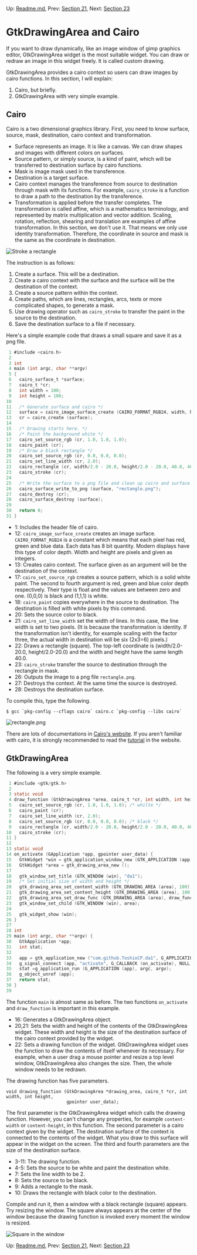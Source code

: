 Up: [Readme.md](../Readme.md),  Prev: [Section 21](sec21.md), Next: [Section 23](sec23.md)

# GtkDrawingArea and Cairo

If you want to draw dynamically, like an image window of gimp graphics editor, GtkDrawingArea widget is the most suitable widget.
You can draw or redraw an image in this widget freely.
It is called custom drawing.

GtkDrawingArea provides a cairo context so users can draw images by cairo functions.
In this section, I will explain:

1. Cairo, but briefly.
2. GtkDrawingArea with very simple example.

## Cairo

Cairo is a two dimensional graphics library.
First, you need to know surface, source, mask, destination, cairo context and transformation.

- Surface represents an image.
It is like a canvas.
We can draw shapes and images with different colors on surfaces.
- Source pattern, or simply source, is a kind of paint, which will be transferred to destination surface by cairo functions.
- Mask is image mask used in the transference.
- Destination is a target surface.
- Cairo context manages the transference from source to destination through mask with its functions.
For example, `cairo_stroke` is a function to draw a path to the destination by the transference.
- Transformation is applied before the transfer completes.
The transformation is called affine, which is a mathematics terminology, and represented by matrix multiplication and vector addition.
Scaling, rotation, reflection, shearing and translation are examples of affine transformation.
In this section, we don't use it.
That means we only use identity transformation.
Therefore, the coordinate in source and mask is the same as the coordinate in destination.

![Stroke a rectangle](../image/cairo.png)

The instruction is as follows:

1. Create a surface.
This will be a destination.
2. Create a cairo context with the surface and the surface will be the destination of the context.
3. Create a source pattern within the context.
4. Create paths, which are lines, rectangles, arcs, texts or more complicated shapes, to generate a mask.
5. Use drawing operator such as `cairo_stroke` to transfer the paint in the source to the destination.
6. Save the destination surface to a file if necessary.

Here's a simple example code that draws a small square and save it as a png file.

~~~C
 1 #include <cairo.h>
 2 
 3 int
 4 main (int argc, char **argv)
 5 {
 6   cairo_surface_t *surface;
 7   cairo_t *cr;
 8   int width = 100;
 9   int height = 100;
10 
11   /* Generate surface and cairo */
12   surface = cairo_image_surface_create (CAIRO_FORMAT_RGB24, width, height);
13   cr = cairo_create (surface);
14 
15   /* Drawing starts here. */
16   /* Paint the background white */
17   cairo_set_source_rgb (cr, 1.0, 1.0, 1.0);
18   cairo_paint (cr);
19   /* Draw a black rectangle */
20   cairo_set_source_rgb (cr, 0.0, 0.0, 0.0);
21   cairo_set_line_width (cr, 2.0);
22   cairo_rectangle (cr, width/2.0 - 20.0, height/2.0 - 20.0, 40.0, 40.0);
23   cairo_stroke (cr);
24 
25   /* Write the surface to a png file and clean up cairo and surface. */
26   cairo_surface_write_to_png (surface, "rectangle.png");
27   cairo_destroy (cr);
28   cairo_surface_destroy (surface);
29 
30   return 0;
31 }
~~~

- 1: Includes the header file of cairo.
- 12: `cairo_image_surface_create` creates an image surface.
`CAIRO_FORMAT_RGB24` is a constant which means that each pixel has red, green and blue data.
Each data has 8 bit quantity.
Modern displays have this type of color depth.
Width and height are pixels and given as integers.
- 13: Creates cairo context.
The surface given as an argument will be the destination of the context.
- 17: `cairo_set_source_rgb` creates a source pattern, which is a solid white paint.
The second to fourth argument is red, green and blue color depth respectively.
Their type is float and the values are between zero and one.
(0,0,0) is black and (1,1,1) is white.
- 18: `cairo_paint` copies everywhere in the source to destination.
The destination is filled with white pixels by this command.
- 20: Sets the source color to black.
- 21: `cairo_set_line_width` set the width of lines.
In this case, the line width is set to two pixels.
(It is because the transformation is identity.
If the transformation isn't identity, for example scaling with the factor three, the actual width in destination will be six (2x3=6) pixels.)
- 22: Draws a rectangle (square).
The top-left coordinate is (width/2.0-20.0, height/2.0-20.0) and the width and height have the same length 40.0.
- 23: `cairo_stroke` transfer the source to destination through the rectangle in mask.
- 26: Outputs the image to a png file `rectangle.png`.
- 27: Destroys the context. At the same time the source is destroyed.
- 28: Destroys the destination surface.

To compile this, type the following.

    $ gcc `pkg-config --cflags cairo` cairo.c `pkg-config --libs cairo`

![rectangle.png](../src/misc/rectangle.png)

There are lots of documentations in [Cairo's website](https://www.cairographics.org/).
If you aren't familiar with cairo, it is strongly recommended to read the [tutorial](https://www.cairographics.org/tutorial/) in the website.

## GtkDrawingArea

The following is a very simple example.

~~~C
 1 #include <gtk/gtk.h>
 2 
 3 static void
 4 draw_function (GtkDrawingArea *area, cairo_t *cr, int width, int height, gpointer user_data) {
 5   cairo_set_source_rgb (cr, 1.0, 1.0, 1.0); /* whilte */
 6   cairo_paint (cr);
 7   cairo_set_line_width (cr, 2.0);
 8   cairo_set_source_rgb (cr, 0.0, 0.0, 0.0); /* black */
 9   cairo_rectangle (cr, width/2.0 - 20.0, height/2.0 - 20.0, 40.0, 40.0);
10   cairo_stroke (cr);
11 }
12 
13 static void
14 on_activate (GApplication *app, gpointer user_data) {
15   GtkWidget *win = gtk_application_window_new (GTK_APPLICATION (app));
16   GtkWidget *area = gtk_drawing_area_new ();
17 
18   gtk_window_set_title (GTK_WINDOW (win), "da1");
19   /* Set initial size of width and height */
20   gtk_drawing_area_set_content_width (GTK_DRAWING_AREA (area), 100);
21   gtk_drawing_area_set_content_height (GTK_DRAWING_AREA (area), 100);
22   gtk_drawing_area_set_draw_func (GTK_DRAWING_AREA (area), draw_function, NULL, NULL);
23   gtk_window_set_child (GTK_WINDOW (win), area);
24 
25   gtk_widget_show (win);
26 }
27 
28 int
29 main (int argc, char **argv) {
30   GtkApplication *app;
31   int stat;
32 
33   app = gtk_application_new ("com.github.ToshioCP.da1", G_APPLICATION_FLAGS_NONE);
34   g_signal_connect (app, "activate", G_CALLBACK (on_activate), NULL);
35   stat =g_application_run (G_APPLICATION (app), argc, argv);
36   g_object_unref (app);
37   return stat;
38 }
39 
~~~

The function `main` is almost same as before.
The two functions `on_activate` and `draw_function` is important in this example.

- 16: Generates a GtkDrawingArea object.
- 20,21: Sets the width and height of the contents of the GtkDrawingArea widget.
These width and height is the size of the destination surface of the cairo context provided by the widget.
- 22: Sets a drawing function of the widget.
GtkDrawingArea widget uses the function to draw the contents of itself whenever its necessary.
For example, when a user drag a mouse pointer and resize a top level window, GtkDrawingArea also changes the size.
Then, the whole window needs to be redrawn.

The drawing function has five parameters.

    void drawing_function (GtkDrawingArea *drawing_area, cairo_t *cr, int width, int height,
                           gpointer user_data);

The first parameter is the GtkDrawingArea widget which calls the drawing function.
However, you can't change any properties, for example `content-width` or `content-height`, in this function.
The second parameter is a cairo context given by the widget.
The destination surface of the context is connected to the contents of the widget.
What you draw to this surface will appear in the widget on the screen.
The third and fourth parameters are the size of the destination surface.

- 3-11: The drawing function.
- 4-5: Sets the source to be white and paint the destination white.
- 7: Sets the line width to be 2.
- 8: Sets the source to be black.
- 9: Adds a rectangle to the mask.
- 10: Draws the rectangle with black color to the destination.

Compile and run it, then a window with a black rectangle (square) appears.
Try resizing the window.
The square always appears at the center of the window because the drawing function is invoked every moment the window is resized.

![Square in the window](../image/da1.png)


Up: [Readme.md](../Readme.md),  Prev: [Section 21](sec21.md), Next: [Section 23](sec23.md)
